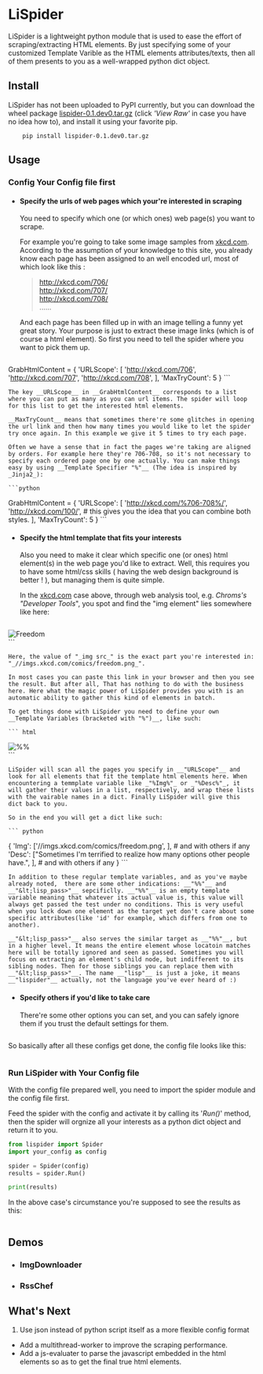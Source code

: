 # LiSpiderLiSpider is a lightweight python module that is used to ease the effort of scraping/extracting HTML elements. By just specifying some of your customized Template Varible as the HTML elements attributes/texts, then all of them presents to you as a well-wrapped python dict object.## InstallLiSpider has not been uploaded to PyPI currently, but you can download the wheel package [lispider-0.1.dev0.tar.gz](https://github.com/jay7n/LiSpider/blob/master/dist/lispider-0.1.dev0.tar.gz) (click _'View Raw'_ in case you have no idea how to), and install it using your favorite pip.```    pip install lispider-0.1.dev0.tar.gz```## Usage### Config Your Config file first* #### Specify the urls of web pages which your're interested in scraping    You need to specify which one (or which ones) web page(s) you want to scrape.      For example you're going to take some image samples from [xkcd.com](xkcd.com). According to the assumption of your knowledge to this site, you already know each page has been assigned to an well encoded url, most of which look like this :    > http://xkcd.com/706/      > http://xkcd.com/707/      > http://xkcd.com/708/      > ......    And each page has been filled up in with an image telling a funny yet great story. Your purpose is just to extract these image links (which is of course a html element). So first you need to tell the spider where you want to pick them up.    ``` pythonGrabHtmlContent = {    'URLScope': [        'http://xkcd.com/706',        'http://xkcd.com/707',        'http://xkcd.com/708',    ],    'MaxTryCount': 5}    ```    The key __URLScope__ in __GrabHtmlContent__ corresponds to a list where you can put as many as you can url items. The spider will loop for this list to get the interested html elements.    __MaxTryCount__ means that sometimes there're some glitches in opening the url link and then how many times you would like to let the spider try once again. In this example we give it 5 times to try each page.    Often we have a sense that in fact the pages we're taking are aligned by orders. For example here they're 706-708, so it's not necessary to specify each ordered page one by one actually. You can make things easy by using __Template Specifier "%"__ (The idea is inspired by _Jinja2_):    ```pythonGrabHtmlContent = {    'URLScope': [        'http://xkcd.com/%706-708%/',        'http://xkcd.com/100/', # this gives you the idea that you can combine both styles.    ],    'MaxTryCount': 5}    ```* #### Specify the html template that fits your interests    Also you need to make it clear which specific one (or ones) html element(s) in the web page you'd like to extract. Well, this requires you to have some html/css skills ( having the web design background is better ! ), but managing them is quite simple.    In the [xkcd.com](xkcd.com) case above, through web analysis tool, e.g. _Chroms's "Developer Tools_", you spot and find the "img element" lies somewhere like here:    ``` html<div id="comic">    <img src="//imgs.xkcd.com/comics/freedom.png" title="Sometimes I'm terrified to realize how many options other people have." alt="Freedom"></div>    ```    Here, the value of "_img src_" is the exact part you're interested in: "_//imgs.xkcd.com/comics/freedom.png_".    In most cases you can paste this link in your browser and then you see the result. But after all, That has nothing to do with the business here. Here what the magic power of LiSpider provides you with is an automatic ability to gather this kind of elements in batch.    To get things done with LiSpider you need to define your own __Template Variables (bracketed with "%")__, like such:    ``` html<div id="comic">    <img src="%Img%" title="%Desc%" alt="%%">    <lisp_pass></div>    ```    LiSpider will scan all the pages you specify in __"URLScope"__ and look for all elements that fit the template html elements here. When encountering a temmplate variable like _"%Img%"_ or _"%Desc%"_, it will gather their values in a list, respectively, and wrap these lists with the vairable names in a dict. Finally LiSpider will give this dict back to you.    So in the end you will get a dict like such:    ``` python{    'Img': ['//imgs.xkcd.com/comics/freedom.png', ], # and with others if any    'Desc': ["Sometimes I'm terrified to realize how many options other people have.", ], # and with others if any}    ```    In addition to these regular template variables, and as you've maybe already noted,  there are some other indications: __"%%"__ and __"&lt;lisp_pass>"__ sepcificlly. __"%%"__ is an empty template variable meaning that whatever its actual value is, this value will always get passed the test under no conditions. This is very useful when you lock down one element as the target yet don't care about some specific attributes(like 'id' for example, which differs from one to another).    __"&lt;lisp_pass>"__ also serves the similar target as __"%%"__, but in a higher level. It means the entire element whose locatoin matches here will be totally ignored and seen as passed. Sometimes you will focus on extracting an element's child node, but indifferent to its sibling nodes. Then for those siblings you can replace them with __"&lt;lisp_pass>"__. The name __"lisp"__ is just a joke, it means __"lispider"__ actually, not the language you've ever heard of :)* #### Specify others if you'd like to take care    There're some other options you can set, and you can safely ignore them if you trust the default settings for them.    ```    ```So basically after all these configs get done, the config file looks like this:``````### Run LiSpider with Your Config fileWith the config file prepared well, you need to import the spider module and the config file first.Feed the spider with the config and activate it by calling its '_Run()_' method, then the spider will orgnize all your interests as a python dict object and return it to you.``` pythonfrom lispider import Spiderimport your_config as configspider = Spider(config)results = spider.Run()print(results)```In the above case's circumstance you're supposed to see the results as this:``````## Demos* ### ImgDownloader* ### RssChef## What's Next1. Use json instead of python script itself as a more flexible config format* Add a multithread-worker to improve the scraping performance.* Add a js-evaluater to parse the javascript embedded in the html elements so as to get the final true html elements.